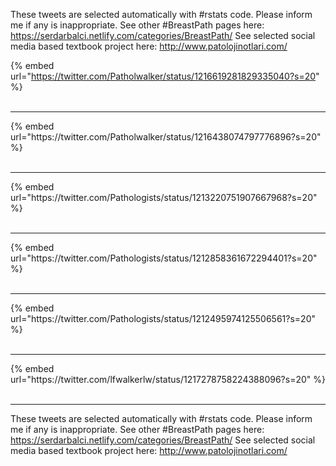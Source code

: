 

These tweets are selected automatically with #rstats code. Please inform me if any is inappropriate.
See other #BreastPath pages here: https://serdarbalci.netlify.com/categories/BreastPath/ 
See selected social media based textbook project here: http://www.patolojinotlari.com/

{% embed url="https://twitter.com/Patholwalker/status/1216619281829335040?s=20" %}<br>
<br>
<hr>
{% embed url="https://twitter.com/Patholwalker/status/1216438074797776896?s=20" %}<br>
<br>
<hr>
{% embed url="https://twitter.com/Pathologists/status/1213220751907667968?s=20" %}<br>
<br>
<hr>
{% embed url="https://twitter.com/Pathologists/status/1212858361672294401?s=20" %}<br>
<br>
<hr>
{% embed url="https://twitter.com/Pathologists/status/1212495974125506561?s=20" %}<br>
<br>
<hr>
{% embed url="https://twitter.com/lfwalkerlw/status/1217278758224388096?s=20" %}<br>
<br>
<hr>


These tweets are selected automatically with #rstats code. Please inform me if any is inappropriate.
See other #BreastPath pages here: https://serdarbalci.netlify.com/categories/BreastPath/ 
See selected social media based textbook project here: http://www.patolojinotlari.com/
